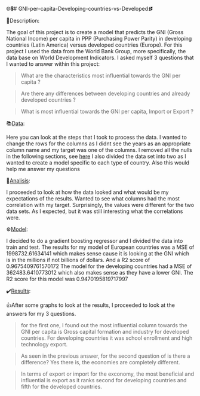 🌐💲# GNI-per-capita-Developing-countries-vs-Developed⏫⏬


📖Description:

The goal of this project is to create a model that predicts the GNI (Gross National Income) per capita in PPP (Purchasing Power Parity) in developing countries (Latin America) versus developed countries (Europe). 
For this project I used the data from the World Bank Group, more specifically, the data base on World Development Indicators.
I asked myself 3 questions that I wanted to answer within this project: 
> What are the characteristics most influential towards the GNI per capita ?

> Are there any differences between developing countries and already developed countries ?

> What is most influential towards the GNI per capita, Import or Export ?

📚[Data](https://github.com/G-dhlg/GDP-per-capita-Developing-countries-vs-Developed/blob/main/project.ipynb#assess): 

Here you can look at the steps that I took to process the data. I wanted to change the rows for the columns as I didnt see the years as an appropriate column name and my target was one of the columns.
I removed all the nulls in the following sections, see [here](https://github.com/G-dhlg/GDP-per-capita-Developing-countries-vs-Developed/blob/main/project.ipynb#clean)
I also divided the data set into two as I wanted to create a model specific to each type of country. Also this would help me answer my questions

🔬[Analisis](https://github.com/G-dhlg/GDP-per-capita-Developing-countries-vs-Developed/blob/main/project.ipynb#analyze):

I proceeded to look at how the data looked and what would be my expectations of the results. Wanted to see what columns had the most correlation with my target. 
Surprisingly, the values were different for the two data sets. As I expected, but it was still interesting what the correlations were. 

⚙️[Model](https://github.com/G-dhlg/GDP-per-capita-Developing-countries-vs-Developed/blob/main/project.ipynb#model):

I decided to do a gradient boosting regressor and I divided the data into train and test. 
The results for my model of European countries was a MSE of 1998732.61634141 which makes sense cause it is looking at the GNI which is in the millions if not billions of dollars. And a R2 score of 0.9675409761570172
The model for the developing countries had a MSE of 362483.6410773012 which also makes sense as they have a lower GNI. The R2 score for this model was 0.9470195819717997

✔️[Results](https://github.com/G-dhlg/GDP-per-capita-Developing-countries-vs-Developed/blob/main/project.ipynb#importance-of-each-variable):

👍After some graphs to look at the results, I proceeded to look at the answers for my 3 questions. 
> for the first one, I found out the most influential column towards the GNI per capita is Gross capital formation and industry for developed countries. For developing countries it was school enrollment and high technology export.

> As seen in the previous answer, for the second question of is there a difference? Yes there is, the economies are completely different.

> In terms of export or import for the exconomy, the most beneficial and influential is export as it ranks second for developing countries and fifth for the developed countries. 
